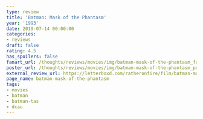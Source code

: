 ```yaml
---
type: review
title: 'Batman: Mask of the Phantasm'
year: '1993'
date: 2019-07-14 00:00:00
categories:
- reviews
draft: false
rating: 4.5
has_spoilers: false
fanart_url: /thoughts/reviews/movies/img/batman-mask-of-the-phantasm_fanart.png
poster_url: /thoughts/reviews/movies/img/batman-mask-of-the-phantasm_poster.png
external_review_url: https://letterboxd.com/ratheronfire/film/batman-mask-of-the-phantasm/
page_name: batman-mask-of-the-phantasm
tags:
- movies
- batman
- batman-tas
- dcau
---
```


